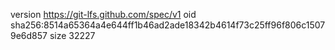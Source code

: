 version https://git-lfs.github.com/spec/v1
oid sha256:8514a65364a4e644ff1b46ad2ade18342b4614f73c25ff96f806c15079e6d857
size 32227
